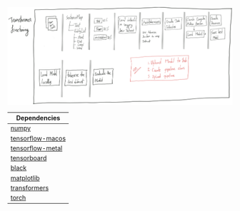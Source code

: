 ![alt text](../assets/TRANSFINE.png)

| Dependencies              |
|---------------------------|
| [numpy][NP]               |
| [tensorflow-macos][TF-MC] |
| [tensorflow-metal][TF-M]  |
| [tensorboard][TB]         |
| [black][B]                |
| [matplotlib][PLT]         |
| [transformers][TR]        |
| [torch][TOR]              |

[NP]: <https://numpy.org/>
[TF-MC]: <https://pypi.org/project/tensorflow-macos/>
[TF-M]: <https://pypi.org/project/tensorflow-metal/>
[TB]: <https://www.tensorflow.org/tensorboard>
[B]: <https://black.readthedocs.io/en/stable/>
[PLT]: <https://matplotlib.org/>
[TR]: <https://huggingface.co/docs/transformers/index/>
[TOR]: <https://pytorch.org/>
